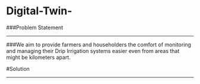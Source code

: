 # Digital-Twin-
###Problem Statement
***
###We aim to provide farmers and householders the comfort of monitoring and managing their Drip Irrigation systems easier even from areas that might be kilometers apart.

#Solution
***


